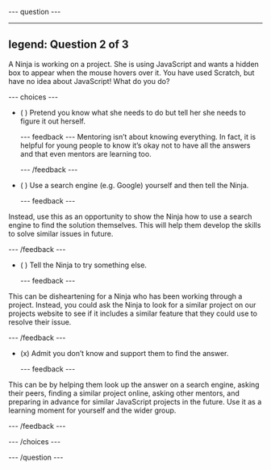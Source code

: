 
--- question ---

---
legend: Question 2 of 3
---

A Ninja is working on a project. She is using JavaScript and wants a hidden box to appear when the mouse hovers over it. You have used Scratch, but have no idea about JavaScript! What do you do?


--- choices ---

- ( ) Pretend you know what she needs to do but tell her she needs to figure it out herself.

  --- feedback --- Mentoring isn’t about knowing everything. In fact, it is helpful for young people to know it’s okay not to have all the answers and that even mentors are learning too.


  --- /feedback ---

- ( ) Use a search engine (e.g. Google) yourself and then tell the Ninja.

  --- feedback ---

Instead, use this as an opportunity to show the Ninja how to use a search engine to find the solution themselves. This will help them develop the skills to solve similar issues in future.


  --- /feedback ---

- ( ) Tell the Ninja to try something else.

  --- feedback ---

This can be disheartening for a Ninja who has been working through a project. Instead, you could ask the Ninja to look for a similar project on our projects website to see if it includes a similar feature that they could use to resolve their issue.



  --- /feedback ---

- (x) Admit you don’t know and support them to find the answer.

  --- feedback ---

This can be by helping them look up the answer on a search engine, asking their peers, finding a similar project online, asking other mentors, and preparing in advance for similar JavaScript projects in the future. Use it as a learning moment for yourself and the wider group.


  --- /feedback ---

--- /choices ---

--- /question ---
